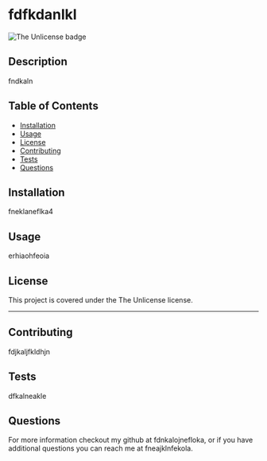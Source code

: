 
        
# fdfkdanlkl


![The Unlicense badge](https://img.shields.io/badge/license-The%20Unlicense-blue.svg)
    

## Description
fndkaln
        
## Table of Contents
* [Installation](#installation)
* [Usage](#usage)
* [License](#license)
* [Contributing](#contributing)
* [Tests](#tests)
* [Questions](#questions)

## Installation
fneklaneflka4

## Usage
erhiaohfeoia

## License
This project is covered under the The Unlicense license.

---

## Contributing
fdjkaljfkldhjn

## Tests
dfkalneakle

## Questions
For more information checkout my github at fdnkalojnefloka, or if you have additional questions you can reach me at fneajklnfekola.
    
   